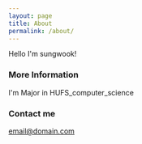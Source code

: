 ```yaml
---
layout: page
title: About
permalink: /about/
---
```


Hello I'm sungwook!

### More Information

I'm Major in HUFS_computer_science

### Contact me

[email@domain.com](mailto:oceanstar7@kakao.com)
